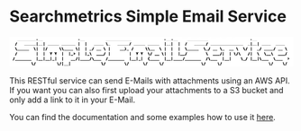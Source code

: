 # Searchmetrics Simple Email Service

![header](header.png)

This RESTful service can send E-Mails with attachments using an AWS API. If you
want you can also first upload your attachments to a S3 bucket and only add a
link to it in your E-Mail.

You can find the documentation and some examples how to use it
[here](doc/simple-email-service_api.md).
